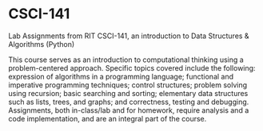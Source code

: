 # CSCI-141
Lab Assignments from RIT CSCI-141, an introduction to Data Structures &amp; Algorithms (Python)

This course serves as an introduction to computational thinking using a problem-centered approach. 
Specific topics covered include the following: expression of algorithms in a programming language; functional and 
imperative programming techniques; control structures; problem solving using recursion; basic searching and sorting;
elementary data structures such as lists, trees, and graphs; and correctness, testing and debugging. 
Assignments, both in-class/lab and for homework, require analysis and a code implementation, and are an integral part of the course.
